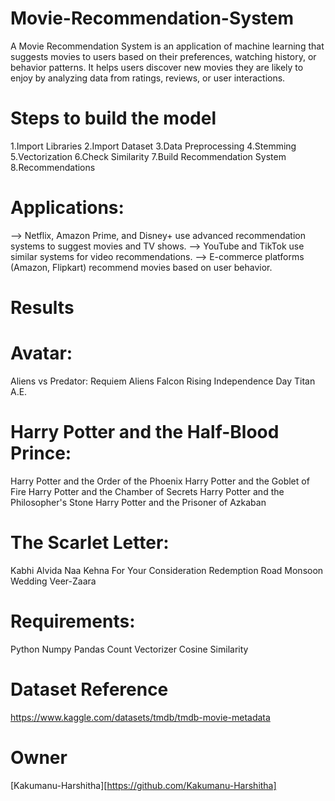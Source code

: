 # Movie-Recommendation-System
A Movie Recommendation System is an application of machine learning that suggests movies to users based on their preferences, watching history, or behavior patterns. It helps users discover new movies they are likely to enjoy by analyzing data from ratings, reviews, or user interactions.
# Steps to build the model
1.Import Libraries
2.Import Dataset
3.Data Preprocessing
4.Stemming
5.Vectorization
6.Check Similarity
7.Build Recommendation System
8.Recommendations
# Applications:
--> Netflix, Amazon Prime, and Disney+ use advanced recommendation systems to suggest movies and TV shows.
--> YouTube and TikTok use similar systems for video recommendations.
--> E-commerce platforms (Amazon, Flipkart) recommend movies based on user behavior.
# Results
# Avatar:
Aliens vs Predator: Requiem
Aliens
Falcon Rising
Independence Day
Titan A.E.
# Harry Potter and the Half-Blood Prince:
Harry Potter and the Order of the Phoenix
Harry Potter and the Goblet of Fire
Harry Potter and the Chamber of Secrets
Harry Potter and the Philosopher's Stone
Harry Potter and the Prisoner of Azkaban
# The Scarlet Letter:
Kabhi Alvida Naa Kehna
For Your Consideration
Redemption Road
Monsoon Wedding
Veer-Zaara
# Requirements:
Python
Numpy
Pandas
Count Vectorizer
Cosine Similarity
# Dataset Reference
https://www.kaggle.com/datasets/tmdb/tmdb-movie-metadata
# Owner
[Kakumanu-Harshitha][https://github.com/Kakumanu-Harshitha]

